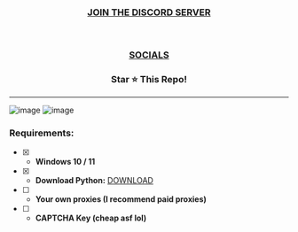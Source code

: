 
<h3 align="center">
<a href="https://discord.gg/gui">JOIN THE DISCORD SERVER</a>

 </p>
 ㅤ 
<p align="center">
<a href="https://guns.lol/opsec">SOCIALS</a>

</p>
<h3 align="center">
Star ⭐ This Repo!
</h3>
 
---
![image](https://media.discordapp.net/attachments/1127287128880074855/1148293313582080000/image.png)
![image](https://cdn.discordapp.com/attachments/1127287128880074855/1148284278149501049/image.png)

### Requirements:
- [x] - **Windows 10 / 11**
- [x] - **Download Python:** [DOWNLOAD](https://www.python.org/ftp/python/3.10.5/python-3.10.5-amd64.exe) 
- [ ] - **Your own proxies (I recommend paid proxies)**
- [ ] - **CAPTCHA Key (cheap asf lol)** 
